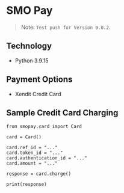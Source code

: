 # SMO Pay

> Note: `Test push for Version 0.0.2`.

## Technology

- Python 3.9.15

## Payment Options

- Xendit Credit Card

## Sample Credit Card Charging

```
from smopay.card import Card

card = Card()

card.ref_id = "..."
card.token_id = "..."
card.authentication_id = "..."
card.amount = "..."

response = card.charge()

print(response)
```